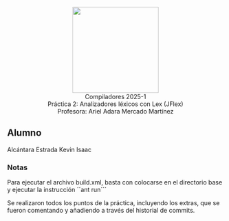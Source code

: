 <p  align="center">
  <img  width="200"  src="https://www.fciencias.unam.mx/sites/default/files/logoFC_2.png"  alt="">  <br>Compiladores  2025-1 <br>
  Práctica 2: Analizadores léxicos con Lex (JFlex) <br> Profesora: Ariel Adara Mercado Martínez
</p>

## Alumno
Alcántara Estrada Kevin Isaac

### Notas
Para ejecutar el archivo build.xml, basta con colocarse en el directorio base y ejecutar la instrucción ´´ant run´´´

Se realizaron todos los puntos de la práctica, incluyendo los extras, que se fueron comentando y añadiendo a través del historial de commits.


